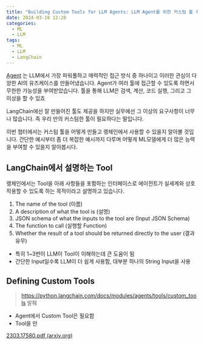 ```yaml
---
title: "Building Custom Tools for LLM Agents: LLM Agent를 위한 커스텀 툴 제작하기"
date: 2024-03-18 12:28
categories:
  - ML
  - LLM
tags:
  - ML
  - LLM
  - LangChain
---
```

[Agent](https://python.langchain.com/docs/modules/agents/) 는 LLM에서 가장 파워풀하고 매력적인 접근 방식 중 하나이고 이러한 관심이 다양한 AI의 유즈케이스를 만들어냈습니다. Agent가 여러 툴에 접근할 수 있도록 하면서 무한한 가능성을 부여받았습니다. 툴을 통해 LLM은 검색, 계산, 코드 실행, 그리고 그 이상을 할 수 있죠

LangChain에선 잘 만들어진 툴도 제공을 하지만 실무에선 그 이상의 요구사항이 너무나 많습니다. 즉 우리 만의 커스텀한 툴이 필요하다는 말입니다.

이번 챕터에서는 커스텀 툴을 어떻게 만들고 랭체인에서 사용할 수 있을지 알아볼 것입니다. 간단한 예시부터 좀 더 복잡한 예시까지 다루며 어떻게 ML모델에게 더 많은 능력을 부여할 수 있을지 알아봅시다.


## LangChain에서 설명하는 Tool

랭체인에서는 Tool을 아래 사항들을 포함하는 인터페이스로 에이전트가 실세계와 상호작용할 수 있도록 하는 목적이라고 설명하고 있습니다.

1. The name of the tool (이름)
2. A description of what the tool is (설명)
3. JSON schema of what the inputs to the tool are (Input JSON Schema)
4. The function to call (실행할 Function)
5. Whether the result of a tool should be returned directly to the user (결과 유무)

- 특히 1~3번이 LLM이 Tool이 이해하는데 큰 도움이 됨
- 간단한 Input일수록 LLM이 더 쉽게 사용함, 대부분 하나의 String Input을 사용


## Defining Custom Tools

> https://python.langchain.com/docs/modules/agents/tools/custom_tools 발췌

- Agent에서 Custom Tool은 필요함
- Tool을 만









[2303.17580.pdf (arxiv.org)](https://arxiv.org/pdf/2303.17580.pdf)


